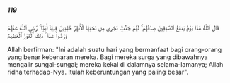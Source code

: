 ##### 119

<span class="ayah">قَالَ ٱللَّهُ هَٰذَا يَوْمُ يَنفَعُ ٱلصَّٰدِقِينَ صِدْقُهُمْ ۚ لَهُمْ جَنَّٰتٌۭ تَجْرِى مِن تَحْتِهَا ٱلْأَنْهَٰرُ خَٰلِدِينَ فِيهَآ أَبَدًۭا ۚ رَّضِىَ ٱللَّهُ عَنْهُمْ وَرَضُوا۟ عَنْهُ ۚ ذَٰلِكَ ٱلْفَوْزُ ٱلْعَظِيمُ</span>

<span class="ayah_translation">Allah berfirman: "Ini adalah suatu hari yang bermanfaat bagi orang-orang yang benar kebenaran mereka. Bagi mereka surga yang dibawahnya mengalir sungai-sungai; mereka kekal di dalamnya selama-lamanya; Allah ridha terhadap-Nya. Itulah keberuntungan yang paling besar".</span>
